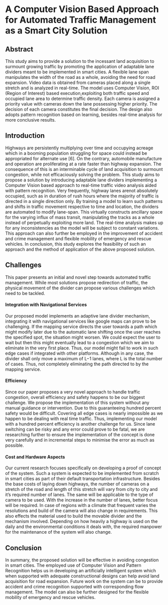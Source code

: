 # A Computer Vision Based Approach for Automated Traffic Management as a Smart City Solution


## Abstract

This study aims to provide a solution to the incessant land acquisition to surmount growing traffic by promoting the application of adaptable lane dividers meant to be implemented in smart cities. A flexible lane span manipulates the width of the road as a whole, avoiding the need for road expansion. Video data is obtained from cameras placed along a single stretch and is analyzed in real-time. The model uses Computer Vision, ROI (Region of Interest) based execution,exploiting both traffic speed and occupied lane area to determine traffic density. Each camera is assigned a priority value with cameras down the lane possessing higher priority. The decision of each camera constitutes the final decision. The design also adopts pattern recognition based on learning, besides real-time analysis for more conclusive results.


## Introduction

Highways are persistently multiplying over time and occupying acreage which in a booming population struggling for space could instead be appropriated for alternate use [6]. On the contrary, automobile manufacture and operation are proliferating at a rate faster than highway expansion. The consequence of this is an interminable cycle of land acquisition to surmount congestion, while not efficaciously solving the problem. This study aims to propose a solution by introducing adaptable lane dividers implementing a Computer Vision based approach to real-time traffic video analysis aided with pattern recognition. Very frequently, highway lanes arenot absolutely occupied, such as in duration of rush hours where the majority of traffic is directed in a single direction only. By training a model to learn such patterns and shifts in traffic movement respective to time and location, the dividers are automated to modify lane-span. This virtually constructs ancillary space for the varying influx of mass transit, manipulating the tracks as a whole instead of perpetually exploiting more land. The real-time analysis makes up for any inconsistencies as the model will be subject to constant variations. This approach can also further be employed in the improvement of accident and crime management and flexible mobility of emergency and rescue vehicles. In conclusion, this study explores the feasibility of such an approach and the method of application of the above proposed solution. 


## Challenges

This paper presents an initial and novel step towards automated traffic management. While most solutions propose redirection of traffic, the physical movement of the divider can propose various challenges which need to be tackled. 

#### Integration with Navigational Services

Our proposed model implements an adaptive lane divider mechanism, integrating it with navigational services like google maps can prove to be challenging. If the mapping service directs the user towards a path which might modify later due to the automatic lane shifting once the user reaches the specified spot, the situation might worsen. We could expect the user to wait but then this might eventually lead to a congestion which we aim to eliminate in the very first place. Thus, our model might fail to work in such edge cases if integrated with other platforms. Although in any case, the divider shall only move a maximum of L−1 lanes, where L is the total number of cases. Thus, not completely eliminating the path directed to by the mapping service.

#### Efficiency

Since our paper proposes a very novel approach to handle traffic congestion, overall efficiency and safety happens to be our biggest challenge. We propose the implementation of this system without any manual guidance or intervention. Due to this guaranteeing hundred percent safety would be difficult. Covering all edge cases is nearly impossible as we happen to be dealing with real time traffic. Thus, implementing our model with a hundred percent efficiency is another challenge for us. Since lane switching can be risky and any error could prove to be fatal, we are researching further to ensure the implementation of the concept is done very carefully and in incremental steps to minimise the error as much as possible.

#### Cost and Hardware Aspects

Our current research focuses specifically on developing a proof of concept of the system. Such a system is expected to be implemented from scratch in smart cities as part of their default transportation infrastructure. Besides the base costs of laying down highways, the number of cameras on a stretch of the road and length of this stretch will vary from city to city and it’s required number of lanes. The same will be applicable to the type of camera to be used. With the increase in the number of lanes, better focus will be required. In case of regions with a climate that frequent varies the resolutions and build of the camera will also change in requirements. This also effects the material used to build the movable divider and the mechanism involved. Depending on how heavily a highway is used on the daily and the environmental conditions it deals with, the required manpower for the maintenance of the system will also change.


## Conclusion

In summary, the proposed solution will be effective in avoiding congestion in smart cities. The employed use of Computer Vision and Pattern Recognition helps us in developing an artificially intelligent system which when supported with adequate constructional designs can help avoid land acquisition for road expansion. Future work on the system can be to provide accident and crime recognition supported with corresponding flow management. The model can also be further designed for the flexible mobility of emergency and rescue vehicles.
